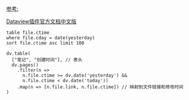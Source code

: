 [参考:](https://publish.obsidian.md/chinesehelp/01+2021%E6%96%B0%E6%95%99%E7%A8%8B/Dataview%E7%BF%BB%E8%AF%91+by+%E5%AF%A1%E4%BA%BA)

[Dataview插件官方文档中文版](https://forum-zh.obsidian.md/t/topic/7161)


```dataview 
table file.ctime
where file.cday = date(yesterday) 
sort file.ctime asc limit 100
```



```dataviewjs 
dv.table(
  ["笔记", "创建时间"], // 表头
  dv.pages()
    .filter(n => 
      n.file.ctime >= dv.date('yesterday') &&
      n.file.ctime < dv.date('today'))
    .map(n => [n.file.link, n.file.ctime]) // 映射到文件链接和修改时间
)
```